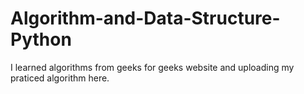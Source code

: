 # Algorithm-and-Data-Structure-Python

I learned algorithms from geeks for geeks website and uploading my praticed algorithm here.
